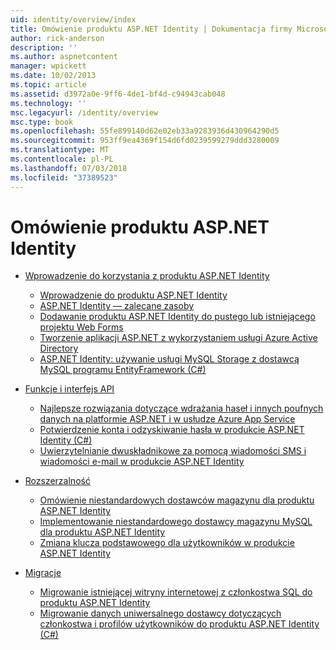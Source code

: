 ```yaml
---
uid: identity/overview/index
title: Omówienie produktu ASP.NET Identity | Dokumentacja firmy Microsoft
author: rick-anderson
description: ''
ms.author: aspnetcontent
manager: wpickett
ms.date: 10/02/2013
ms.topic: article
ms.assetid: d3972a0e-9ff6-4de1-bf4d-c94943cab048
ms.technology: ''
msc.legacyurl: /identity/overview
msc.type: book
ms.openlocfilehash: 55fe899140d62e02eb33a9283936d430964290d5
ms.sourcegitcommit: 953ff9ea4369f154d6fd0239599279ddd3280009
ms.translationtype: MT
ms.contentlocale: pl-PL
ms.lasthandoff: 07/03/2018
ms.locfileid: "37389523"
---
```

<a name="aspnet-identity-overview"></a>Omówienie produktu ASP.NET Identity
====================
- [Wprowadzenie do korzystania z produktu ASP.NET Identity](getting-started/index.md)

    - [Wprowadzenie do produktu ASP.NET Identity](getting-started/introduction-to-aspnet-identity.md)
    - [ASP.NET Identity — zalecane zasoby](getting-started/aspnet-identity-recommended-resources.md)
    - [Dodawanie produktu ASP.NET Identity do pustego lub istniejącego projektu Web Forms](getting-started/adding-aspnet-identity-to-an-empty-or-existing-web-forms-project.md)
    - [Tworzenie aplikacji ASP.NET z wykorzystaniem usługi Azure Active Directory](getting-started/developing-aspnet-apps-with-windows-azure-active-directory.md)
    - [ASP.NET Identity: używanie usługi MySQL Storage z dostawcą MySQL programu EntityFramework (C#)](getting-started/aspnet-identity-using-mysql-storage-with-an-entityframework-mysql-provider.md)
- [Funkcje i interfejs API](features-api/index.md)

    - [Najlepsze rozwiązania dotyczące wdrażania haseł i innych poufnych danych na platformie ASP.NET i w usłudze Azure App Service](features-api/best-practices-for-deploying-passwords-and-other-sensitive-data-to-aspnet-and-azure.md)
    - [Potwierdzenie konta i odzyskiwanie hasła w produkcie ASP.NET Identity (C#)](features-api/account-confirmation-and-password-recovery-with-aspnet-identity.md)
    - [Uwierzytelnianie dwuskładnikowe za pomocą wiadomości SMS i wiadomości e-mail w produkcie ASP.NET Identity](features-api/two-factor-authentication-using-sms-and-email-with-aspnet-identity.md)
- [Rozszerzalność](extensibility/index.md)

    - [Omówienie niestandardowych dostawców magazynu dla produktu ASP.NET Identity](extensibility/overview-of-custom-storage-providers-for-aspnet-identity.md)
    - [Implementowanie niestandardowego dostawcy magazynu MySQL dla produktu ASP.NET Identity](extensibility/implementing-a-custom-mysql-aspnet-identity-storage-provider.md)
    - [Zmiana klucza podstawowego dla użytkowników w produkcie ASP.NET Identity](extensibility/change-primary-key-for-users-in-aspnet-identity.md)
- [Migracje](migrations/index.md)

    - [Migrowanie istniejącej witryny internetowej z członkostwa SQL do produktu ASP.NET Identity](migrations/migrating-an-existing-website-from-sql-membership-to-aspnet-identity.md)
    - [Migrowanie danych uniwersalnego dostawcy dotyczących członkostwa i profilów użytkowników do produktu ASP.NET Identity (C#)](migrations/migrating-universal-provider-data-for-membership-and-user-profiles-to-aspnet-identity.md)
